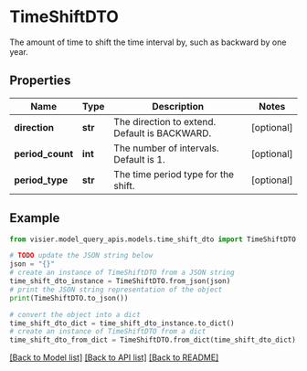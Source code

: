 # TimeShiftDTO

The amount of time to shift the time interval by, such as backward by one year.

## Properties

Name | Type | Description | Notes
------------ | ------------- | ------------- | -------------
**direction** | **str** | The direction to extend. Default is BACKWARD. | [optional] 
**period_count** | **int** | The number of intervals. Default is 1. | [optional] 
**period_type** | **str** | The time period type for the shift. | [optional] 

## Example

```python
from visier.model_query_apis.models.time_shift_dto import TimeShiftDTO

# TODO update the JSON string below
json = "{}"
# create an instance of TimeShiftDTO from a JSON string
time_shift_dto_instance = TimeShiftDTO.from_json(json)
# print the JSON string representation of the object
print(TimeShiftDTO.to_json())

# convert the object into a dict
time_shift_dto_dict = time_shift_dto_instance.to_dict()
# create an instance of TimeShiftDTO from a dict
time_shift_dto_from_dict = TimeShiftDTO.from_dict(time_shift_dto_dict)
```
[[Back to Model list]](../README.md#documentation-for-models) [[Back to API list]](../README.md#documentation-for-api-endpoints) [[Back to README]](../README.md)


